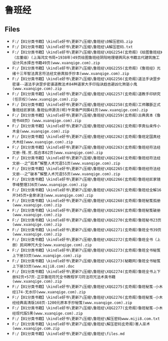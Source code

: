 # 鲁班经

## Files

- `F:/【01分类书籍】\kindle好书\更新7\压缩\鲁班经\0解压密码.zip`
- `F:/【01分类书籍】\kindle好书\更新7\压缩\鲁班经\A解压密码.txt`
- `F:/【01分类书籍】\kindle好书\更新7\压缩\鲁班经\XQG2254(玄奇阁)《绘图鲁班经》（古董级）(上海鸿文书局+1938年)49页绘图鲁班经阴阳地理堪舆风水书籍古代建筑施工设计风水择吉书籍49页(www.xuanqige.com).zip`
- `F:/【01分类书籍】\kindle好书\更新7\压缩\鲁班经\XQG2255(玄奇阁)《鲁班经》光绪十三年智法真言符法经文册真拍手抄本(www.xuanqige.com).zip`
- `F:/【01分类书籍】\kindle好书\更新7\压缩\鲁班经\XQG2256(玄奇阁)道法手诀罡步密谱--道法手诀罡步密谱道教法术84种道家大手印指诀趋吉避凶化煞驱小鬼(www.xuanqige.com).zip`
- `F:/【01分类书籍】\kindle好书\更新7\压缩\鲁班经\XQG2257(玄奇阁)道教手印研究(任宗权)(www.xuanqige.com).zip`
- `F:/【01分类书籍】\kindle好书\更新7\压缩\鲁班经\XQG2258(玄奇阁)工师雕斵正式鲁班经匠家镜.鲁班仙师源流(明)午荣章严同撰41页(www.xuanqige.com).zip`
- `F:/【01分类书籍】\kindle好书\更新7\压缩\鲁班经\XQG2259(玄奇阁)古典真本《魯班书48页》(www.xuanqige.com).zip`
- `F:/【01分类书籍】\kindle好书\更新7\压缩\鲁班经\XQG2261(玄奇阁)李真仙亲传小木金(www.xuanqige.com).zip`
- `F:/【01分类书籍】\kindle好书\更新7\压缩\鲁班经\XQG2262(玄奇阁)鲁班定国真经大木经(www.xuanqige.com).zip`
- `F:/【01分类书籍】\kindle好书\更新7\压缩\鲁班经\XQG2263(玄奇阁)鲁班经符法经文册-残.贫.孤合本62页(www.xuanqige.com).zip`
- `F:/【01分类书籍】\kindle好书\更新7\压缩\鲁班经\XQG2264(玄奇阁)鲁班经符法经文册--之“孤本”解整人术咒语51页(www.xuanqige.com).zip`
- `F:/【01分类书籍】\kindle好书\更新7\压缩\鲁班经\XQG2265(玄奇阁)鲁班经符法经文册--之“破本”解整人术咒语55页(www.xuanqige.com).zip`
- `F:/【01分类书籍】\kindle好书\更新7\压缩\鲁班经\XQG2266(玄奇阁)鲁班经匠家镜李峰整理336页(www.xuanqige.com).zip`
- `F:/【01分类书籍】\kindle好书\更新7\压缩\鲁班经\XQG2267(玄奇阁)鲁班经全解16开345页+金泉译注(www.xuanqige.com).zip`
- `F:/【01分类书籍】\kindle好书\更新7\压缩\鲁班经\XQG2268(玄奇阁)鲁班秘笈孤册(www.xuanqige.com).zip`
- `F:/【01分类书籍】\kindle好书\更新7\压缩\鲁班经\XQG2269(玄奇阁)鲁班秘笈破册(www.xuanqige.com).zip`
- `F:/【01分类书籍】\kindle好书\更新7\压缩\鲁班经\XQG2270(玄奇阁)鲁班秘书23页(www.xuanqige.com).zip`
- `F:/【01分类书籍】\kindle好书\更新7\压缩\鲁班经\XQG2271(玄奇阁)鲁班全书39页(www.xuanqige.com).zip`
- `F:/【01分类书籍】\kindle好书\更新7\压缩\鲁班经\XQG2272(玄奇阁)鲁班全书（上册）民间神咒大全(www.xuanqige.com).zip`
- `F:/【01分类书籍】\kindle好书\更新7\压缩\鲁班经\XQG2273(玄奇阁)鲁班全书秘笈上下册33页(www.xuanqige.com).zip`
- `F:/【01分类书籍】\kindle好书\更新7\压缩\鲁班经\XQG2273(秘籍网)鲁班全书秘笈上下册33页(www.miji8.com).doc`
- `F:/【01分类书籍】\kindle好书\更新7\压缩\鲁班经\XQG2274(玄奇阁)鲁班全书上下册92页+57页-正宗鲁班符咒全书教程学习符法符咒法术类书籍(www.xuanqige.com).zip`
- `F:/【01分类书籍】\kindle好书\更新7\压缩\鲁班经\XQG2275(玄奇阁)魯班秘笈-小木经174-无水印(www.xuanqige.com).zip`
- `F:/【01分类书籍】\kindle好书\更新7\压缩\鲁班经\XQG2276(玄奇阁)魯班秘笈-小木经经典高清版168页-1200元原本手抄秘笈(www.xuanqige.com).zip`
- `F:/【01分类书籍】\kindle好书\更新7\压缩\鲁班经\XQG2277(玄奇阁)魯班秘笈-小木经现代版5黑(www.xuanqige.com).zip`
- `F:/【01分类书籍】\kindle好书\更新7\压缩\鲁班经\解压密码www.miji8.com.txt`
- `F:/【01分类书籍】\kindle好书\更新7\压缩\鲁班经\解压密码玄奇阁)害人巫术(www.xuanqige.com.zip`
- `F:/【01分类书籍】\kindle好书\更新7\压缩\鲁班经\files.md`

